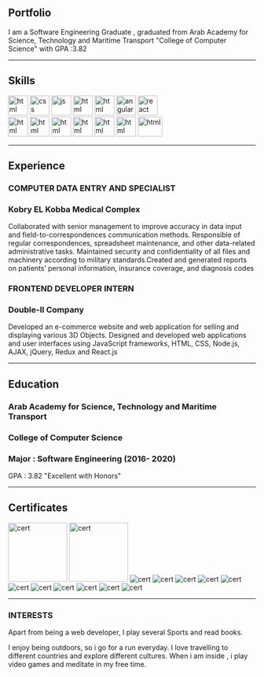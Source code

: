 ## Portfolio

I am a Software Engineering Graduate , graduated from Arab Academy for Science, Technology and Maritime Transport "College of Computer Science" with GPA :3.82

---

## Skills

<p align='left'>
   <img src="https://upload.wikimedia.org/wikipedia/commons/thumb/6/61/HTML5_logo_and_wordmark.svg/2048px-HTML5_logo_and_wordmark.svg.png" alt="html" width="40" height="40">
   <img src='https://upload.wikimedia.org/wikipedia/commons/thumb/d/d5/CSS3_logo_and_wordmark.svg/1200px-CSS3_logo_and_wordmark.svg.png' alt="css" width="40" height="40">
   <img src='https://upload.wikimedia.org/wikipedia/commons/6/6a/JavaScript-logo.png' height='40' width='auto' alt="js">
   <img src="https://upload.wikimedia.org/wikipedia/commons/0/0d/C_Sharp_wordmark.svg" alt="html" width="40" height="40">
   <img src="https://upload.wikimedia.org/wikipedia/commons/a/a3/.NET_Logo.svg" alt="html" width="40" height="40">
   <img src="https://angular.io/assets/images/logos/angular/angular.svg" alt="angular" width="40" height="40"/>
   <img src="https://upload.wikimedia.org/wikipedia/commons/thumb/a/a7/React-icon.svg/1280px-React-icon.svg.png" alt="react" width="40" height="40"/>
  <br>
   <img src="https://upload.wikimedia.org/wikipedia/commons/c/c3/Python-logo-notext.svg" alt="html" width="40" height="40">
   <img src="https://upload.wikimedia.org/wikipedia/commons/4/49/Redux.png" alt="html" width="40" height="40">
   <img src="https://upload.wikimedia.org/wikipedia/commons/6/67/NodeJS.png" alt="html" width="40" height="40">
   <img src="https://upload.wikimedia.org/wikipedia/commons/3/34/Java_20131025_1864663017.jpg" alt="html" width="40" height="40">
   <img src="https://upload.wikimedia.org/wikipedia/commons/thumb/8/87/Sql_data_base_with_logo.png/640px-Sql_data_base_with_logo.png" alt="html" width="40" height="40">
   <img src="https://upload.wikimedia.org/wikipedia/commons/0/0a/MySQL_textlogo.svg" alt="html" width="40" height="40">
   <img src="https://upload.wikimedia.org/wikipedia/commons/9/93/MongoDB_Logo.svg" alt="html" width="50" height="40">


</p>

---

## Experience

### **COMPUTER DATA ENTRY AND SPECIALIST**
### Kobry EL Kobba Medical Complex

 Collaborated with senior management to improve accuracy in data input and field-to-correspondences communication methods. Responsible of regular correspondences, spreadsheet maintenance, and other data-related administrative tasks. Maintained security and confidentiality of all files and machinery according to military standards.Created and generated reports on patients’ personal information, insurance coverage, and diagnosis codes

### **FRONTEND DEVELOPER INTERN**
### Double-II Company

 Developed an e-commerce website and web application for selling and displaying various 3D Objects. Designed and developed web applications and user interfaces using JavaScript frameworks, HTML, CSS, Node.js, AJAX, jQuery, Redux and React.js
 
---

## Education

### **Arab Academy for Science, Technology and Maritime Transport**
### College of Computer Science 
### Major : Software Engineering (2016- 2020)
GPA : 3.82 "Excellent with Honors"

---

## Certificates
 
 <p align="left">
   <img src="/Udacity2.png" alt="cert" width="120" height="120">
   <img src="/Udacity1.png" alt="cert" width="120" height="120">
   <img src="/ITI .Net Web Development.jpeg" alt="cert">
   <img src="/python.png" alt="cert">
   <img src="/RPA & Intelligent Automation using Python certificate.jpg" alt="cert">
   <img src="/CSS,JavaScript,PHP.png" alt="cert">
   <img src="/JavaScript.png" alt="cert">
   <img src="/php.png" alt="cert">
   <img src="/HTML Course.jpg" alt="cert">
   <img src="/java-certificates_TAU-282d8afc.png" alt="cert">
   <img src="/brs1.png" alt="cert">
   <img src="/brs2.png" alt="cert">
   <img src="/brs3.png" alt="cert">

 </p>

---

### INTERESTS
Apart from being a web developer, I play several Sports and read books.

I enjoy being outdoors, so i go for a run everyday. I love travelling to different countries and explore different cultures. When i am inside , i play video games and meditate in my free time.
